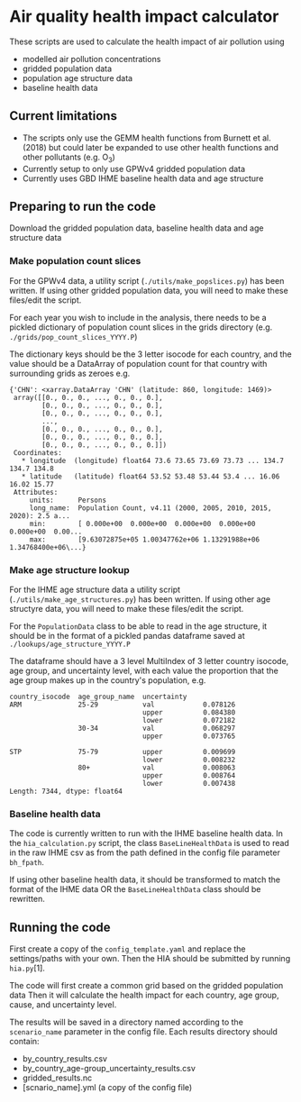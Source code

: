 # Air quality health impact calculator

These scripts are used to calculate the health impact of air pollution
using
* modelled air pollution concentrations
* gridded population data
* population age structure data
* baseline health data


## Current limitations

* The scripts only use the GEMM health functions from Burnett et al. (2018)
but could later be expanded to use other health functions and other pollutants (e.g. O<sub>3</sub>)
* Currently setup to only use GPWv4 gridded population data
* Currently uses GBD IHME baseline health data and age structure

## Preparing to run the code

Download the gridded population data, baseline health data and age structure data

### Make population count slices
For the GPWv4 data, a utility script (`./utils/make_popslices.py`) has been written.
If using other gridded population data, you will need to make these files/edit the script.

For each year you wish to include in the analysis, there needs to be a pickled
dictionary of population count slices in the grids directory 
(e.g. `./grids/pop_count_slices_YYYY.P`)

The dictionary keys should be the 3 letter isocode for each country,
and the value should be a DataArray of population count for that country
with surrounding grids as zeroes e.g.

```
{'CHN': <xarray.DataArray 'CHN' (latitude: 860, longitude: 1469)>
 array([[0., 0., 0., ..., 0., 0., 0.],
        [0., 0., 0., ..., 0., 0., 0.],
        [0., 0., 0., ..., 0., 0., 0.],
        ...,
        [0., 0., 0., ..., 0., 0., 0.],
        [0., 0., 0., ..., 0., 0., 0.],
        [0., 0., 0., ..., 0., 0., 0.]])
 Coordinates:
   * longitude  (longitude) float64 73.6 73.65 73.69 73.73 ... 134.7 134.7 134.8
   * latitude   (latitude) float64 53.52 53.48 53.44 53.4 ... 16.06 16.02 15.77
 Attributes:
     units:      Persons
     long_name:  Population Count, v4.11 (2000, 2005, 2010, 2015, 2020): 2.5 a...
     min:        [ 0.000e+00  0.000e+00  0.000e+00  0.000e+00  0.000e+00  0.00...
     max:        [9.63072875e+05 1.00347762e+06 1.13291988e+06 1.34768400e+06\...}
```

### Make age structure lookup
For the IHME age structure data a utility script (`./utils/make_age_structures.py`) has been written.
If using other age structyre data, you will need to make these files/edit the script.

For the `PopulationData` class to be able to read in the age structure, it should
be in the format of a pickled pandas dataframe saved at `./lookups/age_structure_YYYY.P`

The dataframe should have a 3 level MultiIndex of 3 letter country isocode, age group,
and uncertainty level, with each value the proportion that the age group makes up in
the country's population, e.g.

```
country_isocode  age_group_name  uncertainty
ARM              25-29           val            0.078126
                                 upper          0.084380
                                 lower          0.072182
                 30-34           val            0.068297
                                 upper          0.073765
  
STP              75-79           upper          0.009699
                                 lower          0.008232
                 80+             val            0.008063
                                 upper          0.008764
                                 lower          0.007438
Length: 7344, dtype: float64
```

### Baseline health data
The code is currently written to run with the IHME baseline health data.
In the `hia_calculation.py` script, the class `BaseLineHealthData` is used to
read in the raw IHME csv as from the path defined in the config file parameter `bh_fpath`.

If using other baseline health data, it should be transformed to match the format
of the IHME data OR the `BaseLineHealthData` class should be rewritten.

## Running the code
First create a copy of the `config_template.yaml` and replace the settings/paths
with your own. Then the HIA should be submitted by running `hia.py`[1].

The code will first create a common grid based on the gridded population data
Then it will calculate the health impact for each country, age group, cause, and uncertainty level.

The results will be saved in a directory named according to the `scenario_name`
parameter in the config file. Each results directory should contain:
* by_country_results.csv
* by_country_age-group_uncertainty_results.csv  
* gridded_results.nc
* [scnario_name].yml (a copy of the config file)

[^1]: I doubt it's going to work though good luck